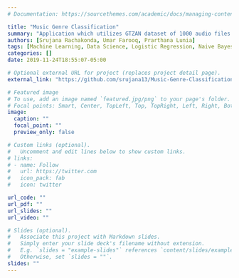 ```yaml
---
# Documentation: https://sourcethemes.com/academic/docs/managing-content/

title: "Music Genre Classification"
summary: "Application which utilizes GTZAN dataset of 1000 audio files to classify them into different music genres. Applied MFCC for feature extraction and implemented state-of-the-art classifiers using scikit-learn and ranked them based on performance. Incorporated an ensemble with majority voting heuristic, achieved an accuracy of 92.6% against four genres "
authors: [Srujana Rachakonda, Umar Farooq, Prarthana Lunia]
tags: [Machine Learning, Data Science, Logistic Regression, Naive Bayes, Multi Layered Perceptron, Support Vector Machines, Data Mining]
categories: []
date: 2019-11-24T18:55:07-05:00

# Optional external URL for project (replaces project detail page).
external_link: "https://github.com/srujana13/Music-Genre-Classification"

# Featured image
# To use, add an image named `featured.jpg/png` to your page's folder.
# Focal points: Smart, Center, TopLeft, Top, TopRight, Left, Right, BottomLeft, Bottom, BottomRight.
image:
  caption: ""
  focal_point: ""
  preview_only: false

# Custom links (optional).
#   Uncomment and edit lines below to show custom links.
# links:
# - name: Follow
#   url: https://twitter.com
#   icon_pack: fab
#   icon: twitter

url_code: ""
url_pdf: ""
url_slides: ""
url_video: ""

# Slides (optional).
#   Associate this project with Markdown slides.
#   Simply enter your slide deck's filename without extension.
#   E.g. `slides = "example-slides"` references `content/slides/example-slides.md`.
#   Otherwise, set `slides = ""`.
slides: ""
---
```

